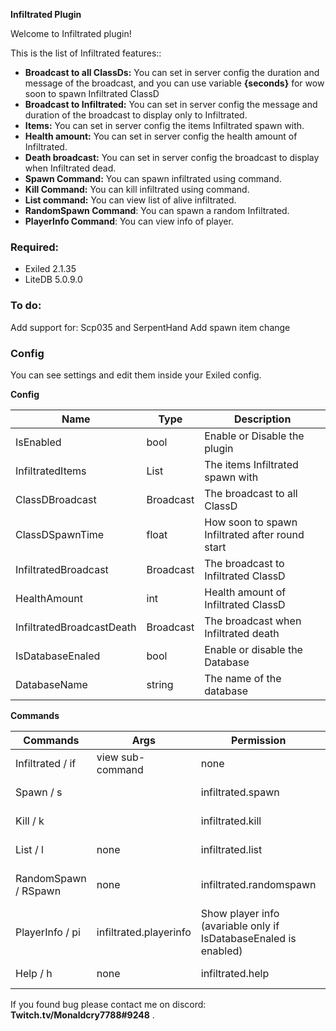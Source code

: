

**Infiltrated Plugin**<br />

Welcome to Infiltrated plugin!

This is the list of Infiltrated features::

- **Broadcast to all ClassDs:** You can set in server config the duration and message of the broadcast, and you can use variable **{seconds}** for wow soon to spawn Infiltrated ClassD
- **Broadcast to Infiltrated:** You can set in server config the message and duration of the broadcast to display only to Infiltrated.
- **Items:** You can set in server config the items Infiltrated spawn with.
- **Health amount:** You can set in server config the health amount of Infiltrated.
- **Death broadcast:** You can set in server config the broadcast to display when Infiltrated dead.
- **Spawn Command:** You can spawn infiltrated using command.
- **Kill Command:** You can kill infiltrated using command.
- **List command:** You can view list of alive infiltrated.
- **RandomSpawn Command**: You can spawn a random Infiltrated.
- **PlayerInfo Command**: You can view info of player.

### Required: 
- Exiled 2.1.35
- LiteDB 5.0.9.0

### To do:

Add support for: Scp035 and SerpentHand
Add spawn item change

### Config

You can see settings and edit them inside your Exiled config.

**Config**

| Name  | Type | Description | 
| ------------- | ------------- | ------------- |
| IsEnabled  | bool  | Enable or Disable the plugin |
| InfiltratedItems  | List  | The items Infiltrated spawn with |
| ClassDBroadcast  | Broadcast  | The broadcast to all ClassD |
| ClassDSpawnTime  | float  | How soon to spawn Infiltrated after round start  |
| InfiltratedBroadcast  | Broadcast  | The broadcast to Infiltrated ClassD  |
| HealthAmount  | int | Health amount of Infiltrated ClassD  |
| InfiltratedBroadcastDeath  | Broadcast | The broadcast when Infiltrated death |
| IsDatabaseEnaled  | bool | Enable or disable the Database |
| DatabaseName | string | The name of the database |

**Commands**

| Commands  | Args | Permission | Description | 
| ------------- | ------------- | ------------- | ------------- |
| Infiltrated / if  | view sub-command  | none | show sub-command |
| Spawn / s  | <player name or id>  | infiltrated.spawn | Spawn an Infiltrated |
| Kill / k  | <Player name or ID> | infiltrated.kill | Kill alive infiltrated |
| List / l | none | infiltrated.list | List of alive infiltrated |
| RandomSpawn / RSpawn | none | infiltrated.randomspawn | Spawn a random infiltrated |
| PlayerInfo / pi <Player name or id> | infiltrated.playerinfo | Show player info (avariable only if IsDatabaseEnaled is enabled) |
| Help / h | none | infiltrated.help | Show help command |

If you found bug please contact me on discord: **Twitch.tv/Monaldcry7788#9248** .<br /><br />
